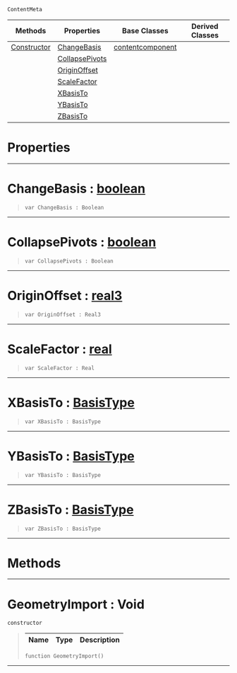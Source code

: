  `ContentMeta`

|Methods|Properties|Base Classes|Derived Classes|
|---|---|---|---|
|[ Constructor](geometryimport.md#geometryimport-void)|[ ChangeBasis](geometryimport.md#changebasis-zilch-engine)|[contentcomponent](contentcomponent.md)| |
| |[ CollapsePivots](geometryimport.md#collapsepivots-zilch-engi)| | |
| |[ OriginOffset](geometryimport.md#originoffset-zilch-engine)| | |
| |[ ScaleFactor](geometryimport.md#scalefactor-zilch-engine)| | |
| |[ XBasisTo](geometryimport.md#xbasisto-zilch-engine-doc)| | |
| |[ YBasisTo](geometryimport.md#ybasisto-zilch-engine-doc)| | |
| |[ ZBasisTo](geometryimport.md#zbasisto-zilch-engine-doc)| | |


 #  Properties


---  
 #  ChangeBasis : [boolean](../nada_base_types/boolean.md)

> 
> ```TS:Nada
> var ChangeBasis : Boolean


---  
 #  CollapsePivots : [boolean](../nada_base_types/boolean.md)

> 
> ```TS:Nada
> var CollapsePivots : Boolean


---  
 #  OriginOffset : [real3](../nada_base_types/real3.md)

> 
> ```TS:Nada
> var OriginOffset : Real3


---  
 #  ScaleFactor : [real](../nada_base_types/real.md)

> 
> ```TS:Nada
> var ScaleFactor : Real


---  
 #  XBasisTo : [BasisType](../enum_reference.md#basistype)

> 
> ```TS:Nada
> var XBasisTo : BasisType


---  
 #  YBasisTo : [BasisType](../enum_reference.md#basistype)

> 
> ```TS:Nada
> var YBasisTo : BasisType


---  
 #  ZBasisTo : [BasisType](../enum_reference.md#basistype)

> 
> ```TS:Nada
> var ZBasisTo : BasisType


---  
 #  Methods


---  
 #  GeometryImport : Void

 `constructor`

> 
> |Name|Type|Description|
> |---|---|---|
> ```TS:Nada
> function GeometryImport()
> ``` 


---  
 

 